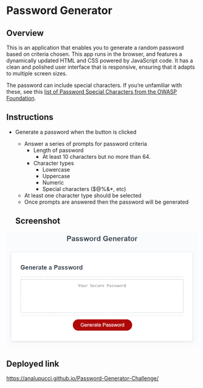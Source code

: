 # Password Generator

## Overview

This is an application that enables you to generate a random password based on criteria chosen. This app runs in the browser, and features a dynamically updated HTML and CSS powered by JavaScript code. It has a clean and polished user interface that is responsive, ensuring that it adapts to multiple screen sizes.

The password can include special characters. If you’re unfamiliar with these, see this [list of Password Special Characters from the OWASP Foundation](https://www.owasp.org/index.php/Password_special_characters).

## Instructions

* Generate a password when the button is clicked
  * Answer a series of prompts for password criteria
    * Length of password
      * At least 10 characters but no more than 64.
    * Character types
      * Lowercase
      * Uppercase
      * Numeric
      * Special characters ($@%&*, etc)
  * At least one character type should be selected
  * Once prompts are answered then the password will be generated 

  ## Screenshot

![Image](assets/05-javascript-challenge-demo.png)

## Deployed link

https://analupucci.github.io/Password-Generator-Challenge/


